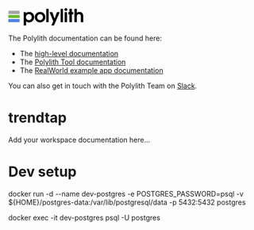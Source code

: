 <img src="logo.png" width="30%" alt="Polylith" id="logo">

The Polylith documentation can be found here:

- The [high-level documentation](https://polylith.gitbook.io/polylith)
- The [Polylith Tool documentation](https://polylith.gitbook.io/polylith/poly)
- The [RealWorld example app documentation](https://github.com/furkan3ayraktar/clojure-polylith-realworld-example-app)

You can also get in touch with the Polylith Team on [Slack](https://clojurians.slack.com/archives/C013B7MQHJQ).

<h1>trendtap</h1>

<p>Add your workspace documentation here...</p>


# Dev setup

docker run -d --name dev-postgres -e POSTGRES_PASSWORD=psql -v ${HOME}/postgres-data:/var/lib/postgresql/data -p 5432:5432 postgres

docker exec -it dev-postgres psql -U postgres
